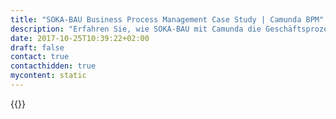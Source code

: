 ```yaml
---
title: "SOKA-BAU Business Process Management Case Study | Camunda BPM"
description: "Erfahren Sie, wie SOKA-BAU mit Camunda die Geschäftsprozessautomatisierung organisiert und die Effizienz im Unternehmen gesteigert hat. Camunda ist der Marktführer für Workflow-Automatisierung basierend auf Java und BPMN 2.0."
date: 2017-10-25T10:39:22+02:00
draft: false
contact: true
contacthidden: true
mycontent: static
---
```

{{<case-study-single
company="SOKA-BAU"
companydescription="<p>SOKA-BAU besteht aus der Urlaubs- und Lohnausgleichskasse der Bauwirtschaft, verantwortlich für das Urlaubsverfahren und die Ausbildungsförderung (gegründet 1949) sowie die Zusatzversorgungskasse des Baugewerbes AG, die für die betriebliche Altersversorgung zuständig ist (gegründet 1957).</p> <p>Die beiden unter dem Dach von SOKA-BAU vereinten gemeinsamen Einrichtungen der Tarifvertragsparteien der deutschen Bauwirtschaft sichern die Urlaubsansprüche, die betriebliche Altersversorgung sowie die Ausbildungsförderung für alle Beschäftigten und Betriebe der Bauwirtschaft.</p> "
customerquote=""
teaser=""
usecase=""
videolink=""
logo="//images.ctfassets.net/vpidbgnakfvf/3q69yegIDmEIWKwC24aSS0/683609aade179624a6a42b67c1698605/soka-bau.svg"
pdf=""
thumbnail="">}}